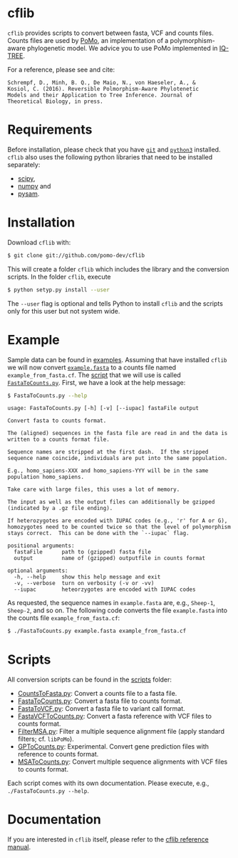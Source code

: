 # cflib

`cflib` provides scripts to convert between fasta, VCF and counts
files.  Counts files are used by
[PoMo](http://www.cibiv.at/software/iqtree/doc/Polymorphism-Aware-Models/),
an implementation of a polymorphism-aware phylogenetic model.  We
advice you to use PoMo implemented in
[IQ-TREE](http://www.cibiv.at/software/iqtree/).

For a reference, please see and cite:

    Schrempf, D., Minh, B. Q., De Maio, N., von Haeseler, A., &
    Kosiol, C. (2016). Reversible Polmorphism-Aware Phylotenetic
    Models and their Application to Tree Inference. Journal of
    Theoretical Biology, in press.

# Requirements

Before installation, please check that you have
[`git`](https://github.com/) and [`python3`](https://www.python.org/)
installed.  `cflib` also uses the following python libraries that need
to be installed separately:

- [scipy](http://www.scipy.org/),
- [numpy](http://www.numpy.org/) and
- [pysam](http://code.google.com/p/pysam/).

# Installation

Download `cflib` with:

```sh
$ git clone git://github.com/pomo-dev/cflib
```

This will create a folder `cflib` which includes the library and the
conversion scripts.  In the folder `cflib`, execute

```sh
$ python setyp.py install --user
```

The `--user` flag is optional and tells Python to install `cflib` and
the scripts only for this user but not system wide.

# Example

Sample data can be found in [examples](./examples).  Assuming that
have installed `cflib` we will now convert
[`example.fasta`](./examples/example.fasta) to a counts file named
`example_from_fasta.cf`.  The [script](#Scripts) that we will use is
called [`FastaToCounts.py`](./scripts/FastaToCounts.py).  First, we
have a look at the help message:

```sh
$ FastaToCounts.py --help
```

    usage: FastaToCounts.py [-h] [-v] [--iupac] fastaFile output

    Convert fasta to counts format.

    The (aligned) sequences in the fasta file are read in and the data is
    written to a counts format file.

    Sequence names are stripped at the first dash.  If the stripped
    sequence name coincide, individuals are put into the same population.

    E.g., homo_sapiens-XXX and homo_sapiens-YYY will be in the same
    population homo_sapiens.

    Take care with large files, this uses a lot of memory.

    The input as well as the output files can additionally be gzipped
    (indicated by a .gz file ending).

    If heterozygotes are encoded with IUPAC codes (e.g., 'r' for A or G),
    homozygotes need to be counted twice so that the level of polymorphism
    stays correct.  This can be done with the `--iupac` flag.

    positional arguments:
      fastaFile      path to (gzipped) fasta file
      output         name of (gzipped) outputfile in counts format

    optional arguments:
      -h, --help     show this help message and exit
      -v, --verbose  turn on verbosity (-v or -vv)
      --iupac        heteorzygotes are encoded with IUPAC codes

As requested, the sequence names in `example.fasta` are, e.g.,
`Sheep-1`, `Sheep-2`, and so on.  The following code converts the file
`example.fasta` into the counts file `example_from_fasta.cf`:

```sh
$ ./FastaToCounts.py example.fasta example_from_fasta.cf
```

# Scripts

All conversion scripts can be found in the [scripts](./scripts)
folder:

- [CountsToFasta.py](./scripts/CountsToFasta.py): Convert a counts
  file to a fasta file.
- [FastaToCounts.py](./scripts/FastaToCounts.py): Convert a fasta file
  to counts format.
- [FastaToVCF.py](./scripts/FastaToVCF.py): Convert a fasta file to
  variant call format.
- [FastaVCFToCounts.py](./scripts/FastaVCFToCounts.py): Convert a
  fasta reference with VCF files to counts format.
- [FilterMSA.py](./scripts/FilterMSA.py): Filter a multiple sequence
  alignment file (apply standard filters; cf. `libPoMo`).
- [GPToCounts.py](./scripts/GPToCounts.py): Experimental.  Convert
  gene prediction files with reference to counts format.
- [MSAToCounts.py](./scripts/MSAToCounts.py): Convert multiple
  sequence alignments with VCF files to counts format.

Each script comes with its own documentation.  Please execute, e.g.,
`./FastaToCounts.py --help`.

# Documentation

If you are interested in `cflib` itself, please refer to the
[cflib reference manual](http://cflib.readthedocs.io/en/latest/).
